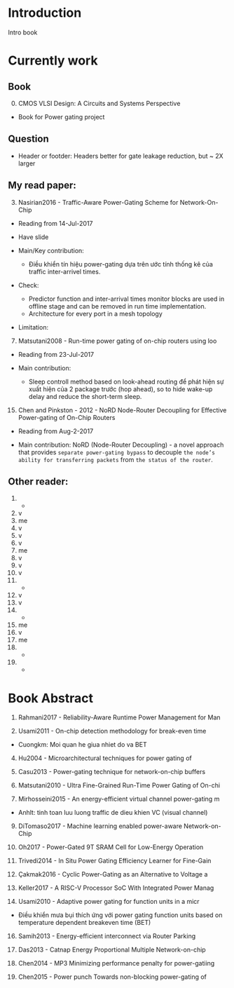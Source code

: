 <!---
/*******************************************************************************
// Project name   :
// File name      : readme.md
// Created date   : Thứ ba 06/27/17
// Author         : Huy Hung Ho
// Last modified  : Thứ ba 06/27/17
// Desc           :
*******************************************************************************/
-->
Introduction
============
Intro book


Currently work
==============

## Book

0.  CMOS VLSI Design: A Circuits and Systems Perspective
- Book for Power gating project


## Question

- Header or footder: Headers better for gate leakage reduction, but ~ 2X larger


## My read paper:

3. Nasirian2016 - Traffic-Aware Power-Gating Scheme for Network-On-Chip

- Reading from 14-Jul-2017

- Have slide

- Main/Key contribution:
	+ Điều khiển tín hiệu power-gating dựa trên ước tính thống kê của traffic inter-arrivel times.

- Check:
	+ Predictor function and inter-arrival times monitor blocks are used in offline stage and can be removed in run time implementation.
	+ Architecture for every port in a mesh topology

- Limitation:
	

7.  Matsutani2008 - Run-time power gating of on-chip routers using loo

- Reading from 23-Jul-2017

- Main contribution:
	+ Sleep controll method based on look-ahead routing để phát hiện sự xuất hiện của 2 package trước (hop ahead), so to hide wake-up delay and reduce the short-term sleep.


15. Chen and Pinkston - 2012 - NoRD Node-Router Decoupling for Effective Power-gating of On-Chip Routers

- Reading from Aug-2-2017

- Main contribution: NoRD (Node-Router Decoupling) - a novel approach that provides `separate power-gating bypass` to  decouple `the node’s ability for transferring packets` from `the status of the router`. 

## Other reader:
1.  -
2.  v
3.  me
4.  v
5.  v
6.	v
7. 	me
8.	v
9.  v
10. v
11. -
12. v
13. v
14. -
15. me
16. v
17. me
18. -
19. -

Book Abstract
=============
1.  Rahmani2017		- Reliability-Aware Runtime Power Management for Man


2.  Usami2011		- On-chip detection methodology for break-even time

- Cuongkm: Moi quan he giua nhiet do va BET


4. 	Hu2004 			- Microarchitectural techniques for power gating of


5. Casu2013			- Power-gating technique for network-on-chip buffers


6.  Matsutani2010	- Ultra Fine-Grained Run-Time Power Gating of On-chi


8. Mirhosseini2015	- An energy-efficient virtual channel power-gating m

- Anhlt: tinh toan luu luong traffic de dieu khien VC (visual channel)


9. DiTomaso2017 	- Machine learning enabled power-aware Network-on-Chip


10. Oh2017			- Power-Gated 9T SRAM Cell for Low-Energy Operation


11. Trivedi2014 	- In Situ Power Gating Efficiency Learner for Fine-Gain


12. Çakmak2016		- Cyclic Power-Gating as an Alternative to Voltage a


13. Keller2017		- A RISC-V Processor SoC With Integrated Power Manag


14. Usami2010		- Adaptive power gating for function units in a micr

- Điều khiển mưa bụi thích ứng với power gating function units based on temperature dependent breakeven time (BET)


16. Samih2013 		- Energy-efficient interconnect via Router Parking


17. Das2013 		- Catnap Energy Proportional Multiple Network-on-chip


18. Chen2014 		- MP3 Minimizing performance penalty for power-gatiing 


19. Chen2015 		- Power punch Towards non-blocking power-gating of
